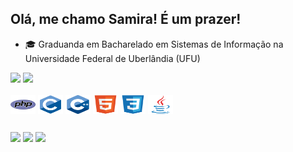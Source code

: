 ## Olá, me chamo Samira! É um prazer!
-  🎓 Graduanda em Bacharelado em Sistemas de Informação na Universidade Federal de Uberlândia (UFU)
  
<div>
  <img height=160 src="https://github-readme-stats.vercel.app/api?username=srssamira&theme=midnight-purple&show_icons=true" />
  <img height=160 src="https://github-readme-stats.vercel.app/api/top-langs/?username=srssamira&layout=compact&theme=midnight-purple&show_icons=true" />
</div>  

<div style="display: inline_block"><br>
  <img align="center" alt="Samira-PHP" height="30" width="40" src="https://raw.githubusercontent.com/devicons/devicon/master/icons/php/php-original.svg">
  <img align="center" alt="Samira-C" height="30" width="40" src="https://raw.githubusercontent.com/devicons/devicon/master/icons/c/c-original.svg">
  <img align="center" alt="Samira-CPP" height="30" width="40" src="https://raw.githubusercontent.com/devicons/devicon/master/icons/cplusplus/cplusplus-original.svg">
  <img align="center" alt="Samira-HTML" height="30" width="40" src="https://raw.githubusercontent.com/devicons/devicon/master/icons/html5/html5-original.svg">
  <img align="center" alt="Samira-CSS" height="30" width="40" src="https://raw.githubusercontent.com/devicons/devicon/master/icons/css3/css3-original.svg">
  <img align="center" alt="Samira-JAVA" height="30" width="40" src="https://raw.githubusercontent.com/devicons/devicon/master/icons/java/java-original.svg">
</div>

  ##
 
<div> 
  <a href="https://www.instagram.com/srssamirasilva/" target="_blank"><img src="https://img.shields.io/badge/-Instagram-%23E4405F?style=for-the-badge&logo=instagram&logoColor=white" target="_blank"></a>
  <a href = "mailto:work.srssamirasilva@gmail.com"><img src="https://img.shields.io/badge/-Gmail-%23333?style=for-the-badge&logo=gmail&logoColor=white" target="_blank"></a>
  <a href="https://www.linkedin.com/in/samira-rodrigues-silva-73161b262/" target="_blank"><img src="https://img.shields.io/badge/-LinkedIn-%230077B5?style=for-the-badge&logo=linkedin&logoColor=white" target="_blank"></a> 
</div>


